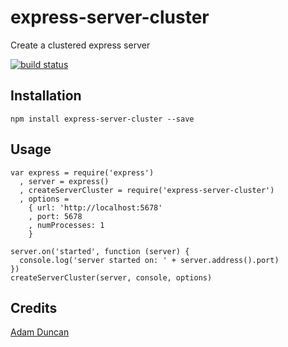 # express-server-cluster

Create a clustered express server

[![build status](https://secure.travis-ci.org/microadam/express-server-cluster.png)](http://travis-ci.org/microadam/express-server-cluster)

## Installation

```
npm install express-server-cluster --save
```

## Usage

```
var express = require('express')
  , server = express()
  , createServerCluster = require('express-server-cluster')
  , options =
    { url: 'http://localhost:5678'
    , port: 5678
    , numProcesses: 1
    }

server.on('started', function (server) {
  console.log('server started on: ' + server.address().port)
})
createServerCluster(server, console, options)

```

## Credits
[Adam Duncan](https://github.com/microadam/)
